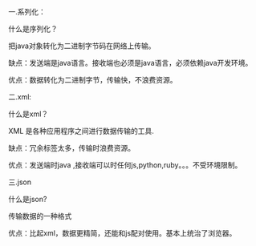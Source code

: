一.系列化：

什么是序列化？

把java对象转化为二进制字节码在网络上传输。

缺点：发送端是java语言。接收端也必须是java语言，必须依赖java开发环境。

优点：数据转化为二进制字节，传输快，不浪费资源。

二.xml:

什么是xml？

XML 是各种应用程序之间进行数据传输的工具.

缺点：冗余标签太多，传输时浪费资源。

优点：发送端时java ,接收端可以时任何js,python,ruby。。。不受环境限制。

三.json

什么是json?

传输数据的一种格式

优点：比起xml，数据更精简，还能和js配对使用。基本上统治了浏览器。